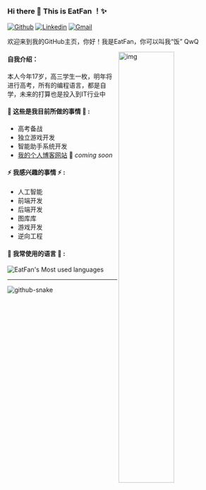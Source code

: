 ### Hi there 👋 This is EatFan ！✨ 
 
 
[![Github](https://img.shields.io/badge/-Github-000?style=flat&logo=Github&logoColor=white)](https://github.com/EatFans)
[![Linkedin](https://img.shields.io/badge/-LinkedIn-blue?style=flat&logo=Linkedin&logoColor=white)](https://www.linkedin.com/in/lina-zhang-58440b101/)
[![Gmail](https://img.shields.io/badge/-Gmail-c14438?style=flat&logo=Gmail&logoColor=white)](eatfan0921@gmail.com)
 
欢迎来到我的GitHub主页，你好！我是EatFan，你可以叫我“饭” QwQ
 
<img align="right" alt="img" src="https://github.com/EatFans/EatFans/assets/122099628/ca87829d-0ec2-4472-bf96-c16ec5caaec9" width="50%" height="auto" />

#### 自我介绍：
本人今年17岁，高三学生一枚，明年将进行高考，所有的编程语言，都是自学，未来的打算也是投入到IT行业中

#### 🌱 这些是我目前所做的事情 🌱 : 
- 高考备战
- 独立游戏开发
- 智能助手系统开发
- [我的个人博客网站](https://eatfans.github.io) 🚀 *coming soon*
 
 
#### ⚡ 我感兴趣的事情 ⚡ : 
- 人工智能
- 前端开发
- 后端开发
- 图库库
- 游戏开发
- 逆向工程

#### 🌻 我常使用的语言 🌻 :

![EatFan's Most used languages](https://github-readme-stats.vercel.app/api/top-langs?username=EatFans&show_icons=true&count_private=true&theme=gotham)

***

![github-snake](https://github.com/EatFans/EatFans/assets/122099628/f92e7250-0ddc-4333-8168-a5412058145b)
